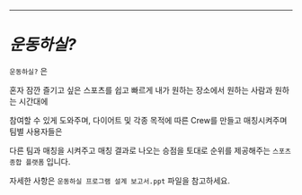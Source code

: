 ****
# *운동하실?*





`운동하실?` 은

혼자 잠깐 즐기고 싶은 스포츠를 쉽고 빠르게 내가 원하는 장소에서 원하는 사람과 원하는 시간대에 

참여할 수 있게 도와주며, 다이어트 및 각종 목적에 따른 Crew를 만들고 매칭시켜주며 팀별 사용자들은

다른 팀과 매칭을 시켜주고 매칭 결과로 나오는 승점을 토대로 순위를 제공해주는 `스포츠 종합 플랫폼` 입니다.

자세한 사항은 `운동하실 프로그램 설계 보고서.ppt` 파일을 참고하세요.

